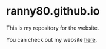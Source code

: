 # ranny80.github.io
This is my repository for the website.

You can check out my website [here](https://ranny80.github.io).
